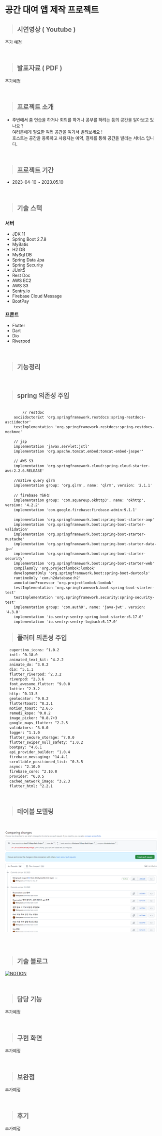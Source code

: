 # 공간 대여 앱 제작 프로젝트

> ## 시연영상 ( Youtube )

추가 예정

<br>


> ## 발표자료 ( PDF )

추가예정

<br>

> ## 프로젝트 소개

- 주변에서 춤 연습을 하거나 회의를 하거나 공부를 하려는 등의 공간을 알아보고 있나요 ? <br>
  여러분에게 필요한 여러 공간을 여기서 빌려보세요 !<br>
  호스트는 공간을 등록하고 사용자는 예약, 결제를 통해 공간을 빌리는 서비스 입니다.

<br>

> ## 프로젝트 기간

- 2023-04-10 ~ 2023.05.10

<br>

> ## 기술 스택

### 서버

- JDK 11
- Spring Boot 2.7.8
- MyBatis
- H2 DB
- MySql DB
- Spring Data Jpa
- Spring Security
- JUnit5
- Rest Doc
- AWS EC2
- AWS S3
- Sentry.io
- Firebase Cloud Message
- BootPay

### 프론트

- Flutter
- Dart
- Dio
- Riverpod

<br>

> ## 기능정리

<br>

> ## spring 의존성 주입

```

        // restdoc
	asciidoctorExt 'org.springframework.restdocs:spring-restdocs-asciidoctor'
	testImplementation 'org.springframework.restdocs:spring-restdocs-mockmvc'

	// jsp
	implementation 'javax.servlet:jstl'
	implementation 'org.apache.tomcat.embed:tomcat-embed-jasper'

	// AWS S3
	implementation 'org.springframework.cloud:spring-cloud-starter-aws:2.2.6.RELEASE'

	//native query qlrm
	implementation group: 'org.qlrm', name: 'qlrm', version: '2.1.1'
	
	// firebase 의존성
	implementation group: 'com.squareup.okhttp3', name: 'okhttp', version: '4.2.2'
	implementation 'com.google.firebase:firebase-admin:9.1.1'

	implementation 'org.springframework.boot:spring-boot-starter-aop'
	implementation 'org.springframework.boot:spring-boot-starter-validation'
	implementation 'org.springframework.boot:spring-boot-starter-mustache'
	implementation 'org.springframework.boot:spring-boot-starter-data-jpa'
	implementation 'org.springframework.boot:spring-boot-starter-security'
	implementation 'org.springframework.boot:spring-boot-starter-web'
	compileOnly 'org.projectlombok:lombok'
	developmentOnly 'org.springframework.boot:spring-boot-devtools'
	runtimeOnly 'com.h2database:h2'
	annotationProcessor 'org.projectlombok:lombok'
	testImplementation 'org.springframework.boot:spring-boot-starter-test'
	testImplementation 'org.springframework.security:spring-security-test'
	implementation group: 'com.auth0', name: 'java-jwt', version: '4.3.0'
	implementation 'io.sentry:sentry-spring-boot-starter:6.17.0'
	implementation 'io.sentry:sentry-logback:6.17.0'
```

> ## 플러터 의존성 주입

```
  cupertino_icons: ^1.0.2
  intl: ^0.18.0
  animated_text_kit: ^4.2.2
  animate_do: ^3.0.2
  dio: ^5.1.1
  flutter_riverpod: ^2.3.2
  riverpod: ^2.3.6
  font_awesome_flutter: ^9.0.0
  lottie: ^2.3.2
  http: ^0.13.5
  geolocator: ^9.0.2
  fluttertoast: ^8.2.1
  motion_toast: ^2.6.6
  remedi_kopo: ^0.0.2
  image_picker: ^0.8.7+3
  google_maps_flutter: ^2.2.5
  validators: ^3.0.0
  logger: ^1.1.0
  flutter_secure_storage: ^7.0.0
  flutter_swiper_null_safety: ^1.0.2
  bootpay: ^4.6.1
  api_provider_builder: ^1.0.4
  firebase_messaging: ^14.4.1
  scrollable_positioned_list: ^0.3.5
  async: ^2.10.0
  firebase_core: ^2.10.0
  provider: ^6.0.5
  cached_network_image: ^3.2.3
  flutter_html: ^2.2.1
```
<br>

> ## 테이블 모델링

<br>

![img.png](img.png)

<br>
<br>

> ## 기술 블로그

[![NOTION](https://img.shields.io/badge/-NOTION-222222?style=for-the-badge&logo=NOTION)](https://www.notion.so/getinthere/bc3034ca8e5c4206977c9351124c71c6)

<br>

> ## 담당 기능

추가예정

<br>

> ## 구현 화면

추가예정

<br>

> ## 보완점

추가예정

<br>

> ## 후기

추가예정
